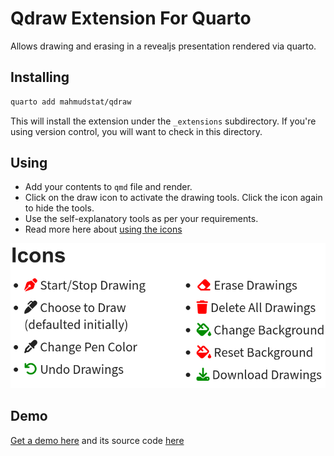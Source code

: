 # Qdraw Extension For Quarto

Allows drawing and erasing in a revealjs presentation rendered via quarto.

## Installing

```bash
quarto add mahmudstat/qdraw
```

This will install the extension under the `_extensions` subdirectory.
If you're using version control, you will want to check in this directory.

## Using

- Add your contents to `qmd` file and render.
- Click on the draw icon <i class="fas fa-pen-nib"></i> to activate the drawing tools. Click the icon again to hide the tools.
- Use the self-explanatory tools as per your requirements.
- Read more here about [using the icons](https://www.thinkermahmud.com/qdraw/index.html#/icons)

![Icons](icons.png)

## Demo

[Get a demo here](https://www.thinkermahmud.com/qdraw) and its source code [here](https://github.com/mahmudstat/qdraw/blob/main/example.qmd)
